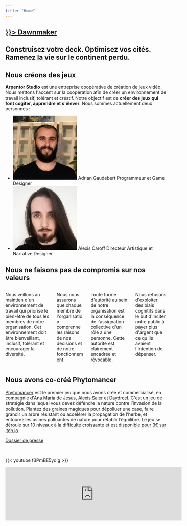 ```yaml
---
title: "Home"
---
```


<section class="hero is-halfheight dawnmaker-banner">
    <div class="hero-body"></div>
    <div class="hero-foot">
        <h1 class="title dawnmaker-title">
            <a href={{< ref "games/dawnmaker">}}>
                Dawnmaker
            </a>
        </h1>
        <h2 class="subtitle has-text-light">
            Construisez votre deck. Optimisez vos cités. Ramenez la vie sur le continent perdu.
        </h2>
    </div>
</section>

<section class="section">
<div class="block container mb-6">

<h2 class="title is-2">Nous créons des jeux</h2>

<strong>Arpentor Studio</strong> est une entreprise coopérative de création de jeux vidéo. Nous mettons l'accent sur la coopération afin de créer un environnement de travail inclusif, tolérant et créatif. Notre objectif est de <strong>créer des jeux qui font cogiter, apprendre et s'élever</strong>. Nous sommes actuellement deux personnes :

<ul class="employees">
    <li>
        <img src="/img/portraits/Adrian.png" alt="Portrait de Adrian Gaudebert">
        <span class="name">Adrian Gaudebert</span>
        <span>Programmeur et Game Designer</span>
    </li>
    <li>
        <img src="/img/portraits/Alexis.png" alt="Portrait de Alexis Caroff">
        <span class="name">Alexis Caroff</span>
        <span>Directeur Artistique et Narrative Designer</span>
    </li>
</ul>
</div>

<div class="container mb-6">

<h2 class="title is-2">Nous ne faisons pas de compromis sur nos valeurs</h2>

<div class="columns is-multiline">
        <div class="column is-half">
            <p class="box">
                Nous veillons au maintien d'un environnement de travail qui priorise le bien-être de tous les membres de notre organisation. Cet environnement doit être bienveillant, inclusif, tolérant et encourager la diversité.
            </p>
        </div>
        <div class="column is-half">
            <p class="box">
                Nous nous assurons que chaque membre de l'organisation comprenne les raisons de nos décisions et de notre fonctionnement.
            </p>
        </div>
        <div class="column is-half">
            <p class="box">
                Toute forme d'autorité au sein de notre organisation est la conséquence de l'assignation collective d'un rôle à une personne. Cette autorité est clairement encadrée et révocable.
            </p>
        </div>
        <div class="column is-half">
            <p class="box">
                Nous refusons d'exploiter des biais cognitifs dans le but d'inciter notre public à payer plus d'argent que ce qu'ils avaient l'intention de dépenser.
            </p>
        </div>
</div>
</div>

<div class="block container phytomancer-home-content">

<h2 class="title is-2">Nous avons co-créé Phytomancer</h2>

[Phytomancer](https://daydreel.itch.io/phytomancer) est le premier jeu que nous avons créé et commercialisé, en compagnie d'[Ana Maria de Jesus](https://www.artstation.com/jesuslovesyou), [Alexis Saler](https://www.fossilrecords.fr/) et [Daydreel](https://daydreel.itch.io/). C'est un jeu de stratégie dans lequel vous devez défendre la nature contre l’invasion de la pollution. Plantez des graines magiques pour dépolluer une case, faire grandir un arbre résistant ou accélérer la propagation de l’herbe, et entourez les usines polluantes de nature pour rétablir l’équilibre. Le jeu se déroule sur 10 niveaux à la difficulté croissante et est [disponible pour 3€ sur itch.io](https://daydreel.itch.io/phytomancer).

[Dossier de presse](http://adrian.gaudebert.fr/phytomancer/)

<br />

{{< youtube f3PmBE5yqig >}}

<div class="itch-io-widget">
    <iframe src="https://itch.io/embed/1185198" width="552" height="167" frameborder="0"><a href="https://daydreel.itch.io/phytomancer">Phytomancer par Daydreel, alexis.saler, Akaroff, adngdb</a></iframe>
</div>

</div>
</section>
